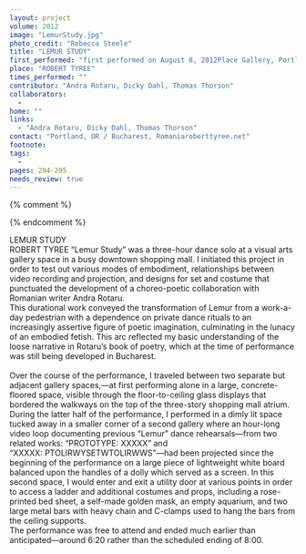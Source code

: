 ```yaml
---
layout: project
volume: 2012
image: "LemurStudy.jpg"
photo_credit: "Rebecca Steele"
title: "LEMUR STUDY"
first_performed: "first performed on August 8, 2012Place Gallery, Portland, ORperformed once in 2012"
place: "ROBERT TYREE"
times_performed: ""
contributor: "Andra Rotaru, Dicky Dahl, Thomas Thorson"
collaborators: 
  - 
home: ""
links: 
  - "Andra Rotaru, Dicky Dahl, Thomas Thorson"
contact: "Portland, OR / Bucharest, Romaniaroberttyree.net"
footnote: 
tags: 
  - 
pages: 294-295
needs_review: true
---
```


{% comment %} 

{% endcomment %}

 LEMUR STUDY<br>ROBERT TYREE 
 “Lemur Study” was a three-hour dance solo at a visual arts gallery space in a busy downtown shopping mall. I initiated this project in order to test out various modes of embodiment, relationships between video recording and projection, and designs for set and costume that punctuated the development of a choreo-poetic collaboration with Romanian writer Andra Rotaru. 
 <br>This durational work conveyed the transformation of Lemur from a work-a-day pedestrian with a dependence on private dance rituals to an increasingly assertive figure of poetic imagination, culminating in the lunacy of an embodied fetish. This arc reflected my basic understanding of the loose narrative in Rotaru’s book of poetry, which at the time of performance was still being developed in Bucharest.  
 <br>Over the course of the performance, I traveled between two separate but adjacent gallery spaces,―at first performing alone in a large, concrete-floored space, visible through the floor-to-ceiling glass displays that bordered the walkways on the top of the three-story shopping mall atrium. During the latter half of the performance, I performed in a dimly lit space tucked away in a smaller corner of a second gallery where an hour-long video loop documenting previous “Lemur” dance rehearsals―from two related works: “PROTOTYPE: XXXXX” and “XXXXX: PTOLIRWYSETWTOLIRWWS”―had been projected since the beginning of the performance on a large piece of lightweight white board balanced upon the handles of a dolly which served as a screen. In this second space, I would enter and exit a utility door at various points in order to access a ladder and additional costumes and props, including a rose-printed bed sheet, a self-made golden mask, an empty aquarium, and two large metal bars with heavy chain and C-clamps used to hang the bars from the ceiling supports. 
 <br>The performance was free to attend and ended much earlier than anticipated―around 6:20 rather than the scheduled ending of 8:00. 

